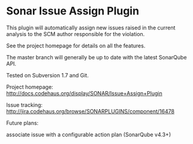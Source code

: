 Sonar Issue Assign Plugin
==========================

This plugin will automatically assign new issues raised in the current analysis to the SCM author responsible
for the violation.

See the project homepage for details on all the features.

The master branch will generally be up to date with the latest SonarQube API.

Tested on Subversion 1.7 and Git.

Project homepage: http://docs.codehaus.org/display/SONAR/Issue+Assign+Plugin

Issue tracking: http://jira.codehaus.org/browse/SONARPLUGINS/component/16478


Future plans:

associate issue with a configurable action plan (SonarQube v4.3+)





